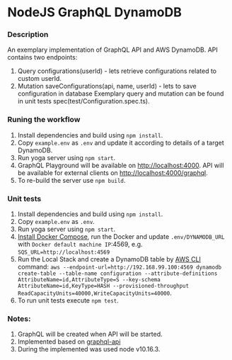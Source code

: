 # NodeJS GraphQL DynamoDB

### Description
An exemplary implementation of GraphQL API and AWS DynamoDB. API contains two endpoints:
1. Query configurations(userId) - lets retrieve configurations related to custom userId.
2. Mutation saveConfigurations(api, name, userId) - lets to save configuration in database
Exemplary query and mutation can be found in unit tests spec(test/Configuration.spec.ts).

### Runing the workflow
1. Install dependencies and build using `npm install`.
2. Copy `example.env` as `.env` and update it according to details of a target DynamoDB.
3. Run yoga server using `npm start`.
4. GraphQL Playground will be available on [http://localhost:4000](http://localhost:4000). API will be available for external clients on [http://localhost:4000/graphql](http://localhost:4000/graphql).
5. To re-build the server use `npm build`.

### Unit tests
1. Install dependencies and build using `npm install`.
2. Copy `example.env` as `.env`.
1. Run yoga server using `npm start`.
2. [Install Docker Compose](https://docs.docker.com/compose/install/), run the Docker and update `.env/DYNAMODB_URL` with `Docker default machine IP`:4569, e.g. `SQS_URL=http://localhost:4569`
3. Run the Local Stack and create a DynamoDB table by [AWS CLI](https://docs.aws.amazon.com/cli/latest/index.html) command: `aws --endpoint-url=http://192.168.99.100:4569 dynamodb create-table --table-name configuration --attribute-definitions AttributeName=id,AttributeType=S --key-schema AttributeName=id,KeyType=HASH --provisioned-throughput ReadCapacityUnits=40000,WriteCapacityUnits=40000`.
3. To run unit tests execute `npm test`.

### Notes:
1. GraphQL will be created when API will be started.
2. Implemented based on [graphql-api](https://github.com/DariuszWietecha/graphql-api)
3. During the implemented was used node v10.16.3.